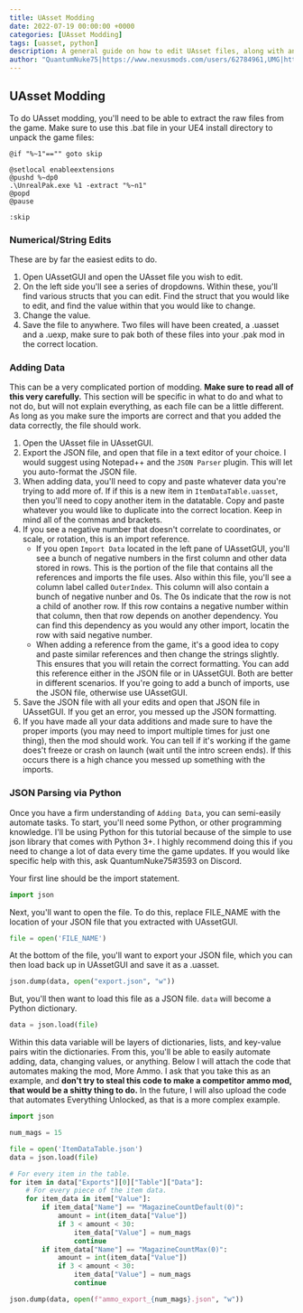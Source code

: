 ```yaml
---
title: UAsset Modding
date: 2022-07-19 00:00:00 +0000
categories: [UAsset Modding]
tags: [uasset, python]
description: A general guide on how to edit UAsset files, along with an example of automating edits with Python.
author: "QuantumNuke75|https://www.nexusmods.com/users/62784961,UMG|https://unofficial-modding-guide.com"
---
```


## UAsset Modding
To do  UAsset modding, you'll need to be able to extract the raw files from the game. Make sure to use this .bat file in your UE4 install directory to unpack the game files:
```batch
@if "%~1"=="" goto skip

@setlocal enableextensions
@pushd %~dp0
.\UnrealPak.exe %1 -extract "%~n1"
@popd
@pause

:skip
```

### Numerical/String Edits  
These are by far the easiest edits to do. 
1. Open UAssetGUI and open the UAsset file you wish to edit.
2. On the left side you'll see a series of dropdowns. Within these, you'll find various structs that you can edit. Find the struct that you would like to edit, and find the value within that you would like to change.
3. Change the value. 
4. Save the file to anywhere. Two files will have been created, a .uasset and a .uexp, make sure to pak both of these files into your .pak mod in the correct location.
	
### Adding Data  
This can be a very complicated portion of modding. **Make sure to read all of this very carefully.** This section will be specific in what to do and what to not do, but will not explain everything, as each file can be a little different. As long as you make sure the imports are correct and that you added the data correctly, the file should work.

1. Open the UAsset file in UAssetGUI.
2. Export the JSON file, and open that file in a text editor of your choice. I would suggest using Notepad++ and the `JSON Parser` plugin. This will let you auto-format the JSON file. 
3. When adding data, you'll need to copy and paste whatever data you're trying to add more of. If if this is a new item in `ItemDataTable.uasset`, then you'll need to copy another item in the datatable. Copy and paste whatever you would like to duplicate into the correct location. Keep in mind all of the commas and brackets.
4. If you see a negative number that doesn't correlate to coordinates, or scale, or rotation, this is an import reference.  
	- If you open `Import Data` located in the left pane of UAssetGUI, you'll see a bunch of negative numbers in the first column and other data stored in rows. This is the  	  portion of the file that contains all the references and imports the file uses. Also within this file, you'll see a column label called `OuterIndex`. This column will also contain a bunch of negative nunber and 0s. The 0s indicate that the row is not a child of another row. If this row contains a negative number within that column, then that row depends on another dependency. You can find this dependency as you would any other import, locatin the row with said negative number.  
	- When adding a reference from the game, it's a good idea to copy and paste similar references and then change the strings slightly. This ensures that you will retain the correct formatting. You can add this reference either in the JSON file or in UAssetGUI. Both are better in different scenarios. If you're going to add a bunch of imports, use the JSON file, otherwise use UAssetGUI.
5. Save the JSON file with all your edits and open that JSON file in UAssetGUI. If you get an error, you messed up the JSON formatting.
6. If you have made all your data additions and made sure to have the proper imports (you may need to import multiple times for just one thing), then the mod should work. You can tell if it's working if the game does't freeze or crash on launch (wait until the intro screen ends). If this occurs there is a high chance you messed up something with the imports.


### JSON Parsing via Python
Once you have a firm understanding of `Adding Data`, you can semi-easily automate tasks. To start, you'll need some Python, or other programming knowledge. I'll be using Python for this tutorial because of the simple to use json library that comes with Python 3+. I highly recommend doing this if you need to change a lot of data every time the game updates. If you would like specific help with this, ask QuantumNuke75#3593 on Discord.  

Your first line should be the import statement.
```python
import json
```
Next, you'll want to open the file. To do this, replace FILE_NAME with the location of your JSON file that you extracted with UAssetGUI.
```python
file = open('FILE_NAME')
```
At the bottom of the file, you'll want to export your JSON file, which you can then load back up in UAssetGUI and save it as a .uasset.
```python
json.dump(data, open("export.json", "w"))
```

But, you'll then want to load this file as a JSON file. `data` will become a Python dictionary.
```python
data = json.load(file)
```
Within this data variable will be layers of dictionaries, lists, and key-value pairs witin the dictionaries. From this, you'll be able to easily automate adding, data, changing values, or anything. Below I will attach the code that automates making the mod, More Ammo. I ask that you take this as an example, and **don't try to steal this code to make a competitor ammo mod, that would be a shitty thing to do.** In the future, I will also upload the code that automates Everything Unlocked, as that is a more complex example.   
```python
import json

num_mags = 15

file = open('ItemDataTable.json')
data = json.load(file)

# For every item in the table.
for item in data["Exports"][0]["Table"]["Data"]:
    # For every piece of the item data.
    for item_data in item["Value"]:
        if item_data["Name"] == "MagazineCountDefault(0)":
            amount = int(item_data["Value"])
            if 3 < amount < 30:
                item_data["Value"] = num_mags
                continue
        if item_data["Name"] == "MagazineCountMax(0)":
            amount = int(item_data["Value"])
            if 3 < amount < 30:
                item_data["Value"] = num_mags
                continue

json.dump(data, open(f"ammo_export_{num_mags}.json", "w"))

```

